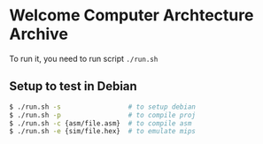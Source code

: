 # Welcome Computer Archtecture Archive
To run it, you need to run script `./run.sh`

## Setup to test in Debian
```sh
$ ./run.sh -s                 # to setup debian
$ ./run.sh -p                 # to compile proj
$ ./run.sh -c {asm/file.asm}  # to compile asm
$ ./run.sh -e {sim/file.hex}  # to emulate mips
```
